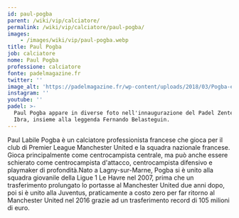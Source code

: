 ```yaml
---
id: paul-pogba
parent: /wiki/vip/calciatore/
permalink: /wiki/vip/calciatore/paul-pogba/
images:
    - /images/wiki/vip/paul-pogba.webp
title: Paul Pogba
job: calciatore
nome: Paul Pogba
professione: calciatore
fonte: padelmagazine.fr
twitter: ''
image_alt: 'https://padelmagazine.fr/wp-content/uploads/2018/03/Pogba-et-Bela-Padel.jpg'
instagram: ''
youtube: ''
padel: >-
  Paul Pogba appare in diverse foto nell'innaugurazione del Padel Zenter di
  Ibra, insieme alla leggenda Fernando Belasteguin.
---
```

Paul Labile Pogba è un calciatore professionista francese che gioca per il club di Premier League Manchester United e la squadra nazionale francese. Gioca principalmente come centrocampista centrale, ma può anche essere schierato come centrocampista d'attacco, centrocampista difensivo e playmaker di profondità.Nato a Lagny-sur-Marne, Pogba si è unito alla squadra giovanile della Ligue 1 Le Havre nel 2007, prima che un trasferimento prolungato lo portasse al Manchester United due anni dopo, poi si è unito alla Juventus, praticamente a costo zero per far ritorno al Manchester United nel 2016 grazie ad un trasferimento record di 105 milioni di euro.